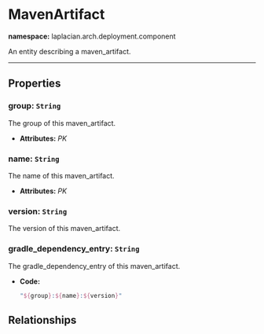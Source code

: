 

# **MavenArtifact**
**namespace:** laplacian.arch.deployment.component

An entity describing a maven_artifact.



---

## Properties

### group: `String`
The group of this maven_artifact.
- **Attributes:** *PK*

### name: `String`
The name of this maven_artifact.
- **Attributes:** *PK*

### version: `String`
The version of this maven_artifact.

### gradle_dependency_entry: `String`
The gradle_dependency_entry of this maven_artifact.
- **Code:**
  ```kotlin
  "${group}:${name}:${version}"
  ```

## Relationships
